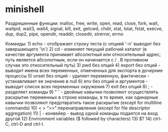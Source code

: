 # minishell

Раздрешенные функции:
malloc, free, write, open, read, close, fork, wait, waitpid, wait3, wait4, signal, kill, exit, getcwd, chdir, stat, lstat, fstat, execve, dup, dup2, pipe, opendir, readdir, closedir, strerror, errno


Команды:
    1) echo - отображает строку теста (с опцией '-n' выводит без завершающего '\n')
    2) cd - изменяет текущий рабочий каталог (в качестве аргумента принимает абсолютный или относительный адрес; путь является абсолютным, если он начинается с / . В противном случае это относительный путь)
    3) pwd без опций
    4) export без опций - выводит имена всех переменных, отмеченных для экспорта в дочерние процессы
    5) unset без опций - удаляет переменную, фактически - устанавливает ее значение в null
    6) env без опций и аргументов - выводит список всех переменных окружения
    7) exit без опций
    8) ; - разделяет команды
    9) " ' - двойные кавычки позволяют осуществлять раскрытие переменных в строке команды, в то время, как одинарные кавычки позволяют предотвратить такое раскрытие (except for multiline commands)
    10) < > “>>” перенаправления (except for file descriptor aggregation)
    11) | - конвейер - вывод одной команды подается на вход другой
    12) Environment variables ($ followed by characters)
    13) $?
    14) ctrl-C, ctrl-D and ctrl-\